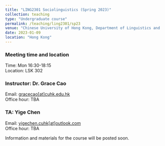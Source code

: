```yaml
---
title: "LING2301 Sociolinguistics (Spring 2023)"
collection: teaching
type: "Undergraduate course"
permalink: /teaching/ling2301/sp23
venue: "Chinese University of Hong Kong, Department of Linguistics and Modern Languages"
date: 2023-01-09
location: "Hong Kong"
---
```


### Meeting time and location
Time: Mon 16:30-18:15 \
Location: LSK 302

### Instructor: Dr. Grace Cao
Email: [gracecao\[at\]cuhk.edu.hk](mailto:gracecao@cuhk.edu.hk) \
Office hour: TBA 

### TA: Yige Chen
Email: [yigechen.cuhk\[at\]outlook.com](mailto:yigechen.cuhk@outlook.com) \
Office hour: TBA 

Information and materials for the course will be posted soon. 

<!--
Heading 1
======

Heading 2
======

Heading 3
======
-->

